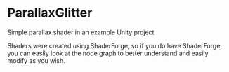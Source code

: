 # ParallaxGlitter

Simple parallax shader in an example Unity project

Shaders were created using ShaderForge, so if you do have ShaderForge, you can easily look at the node graph to better understand and easily modify as you wish.
